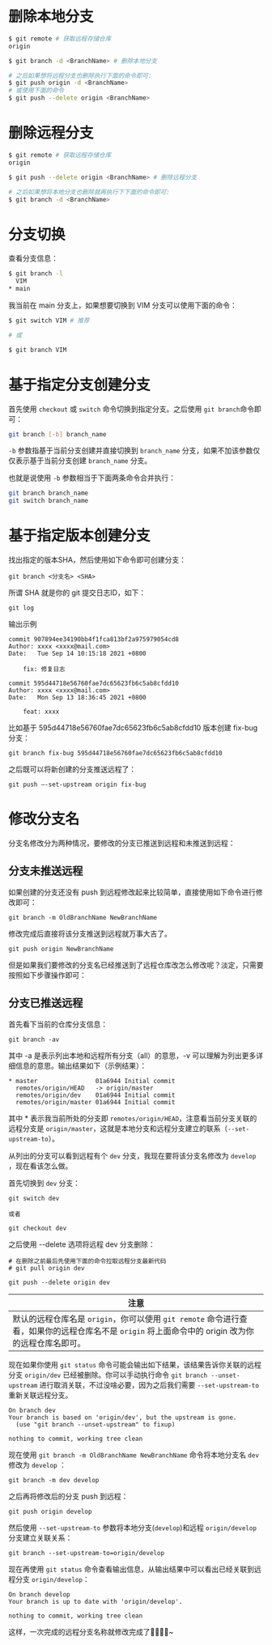 # 删除本地分支


```bash
$ git remote # 获取远程存储仓库
origin

$ git branch -d <BranchName> # 删除本地分支

# 之后如果想将远程分支也删除执行下面的命令即可:
$ git push origin -d <BranchName>
# 或使用下面的命令
$ git push --delete origin <BranchName>
```


# 删除远程分支


```bash
$ git remote # 获取远程存储仓库
origin

$ git push --delete origin <BranchName> # 删除远程分支

# 之后如果想将本地分支也删除就再执行下下面的命令即可:
$ git branch -d <BranchName>
```


# 分支切换


查看分支信息：

```bash
$ git branch -l
  VIM
* main
```


我当前在 main 分支上，如果想要切换到 VIM 分支可以使用下面的命令：

```bash
$ git switch VIM # 推荐

# 或

$ git branch VIM
```


# 基于指定分支创建分支


首先使用 `checkout` 或 `switch` 命令切换到指定分支。之后使用 `git branch`命令即可：

```bash
git branch [-b] branch_name
```


`-b` 参数指基于当前分支创建并直接切换到 `branch_name` 分支，如果不加该参数仅仅表示基于当前分支创建 `branch_name` 分支。

也就是说使用 `-b` 参数相当于下面两条命令合并执行：

```bash
git branch branch_name
git switch branch_name
```


# 基于指定版本创建分支


找出指定的版本SHA，然后使用如下命令即可创建分支：

```git
git branch <分支名> <SHA>
```


所谓 SHA 就是你的 git 提交日志ID，如下：

```git
git log
```

输出示例

```git
commit 907894ee34190bb4f1fca813bf2a975979054cd8
Author: xxxx <xxxx@mail.com>
Date:   Tue Sep 14 10:15:18 2021 +0800

    fix: 修复日志

commit 595d44718e56760fae7dc65623fb6c5ab8cfdd10
Author: xxxx <xxxx@mail.com>
Date:   Mon Sep 13 18:36:45 2021 +0800

    feat: xxxx
```


比如基于 595d44718e56760fae7dc65623fb6c5ab8cfdd10 版本创建 fix-bug 分支：

```git
git branch fix-bug 595d44718e56760fae7dc65623fb6c5ab8cfdd10
```


之后既可以将新创建的分支推送远程了：

```git
git push –-set-upstream origin fix-bug
```


# 修改分支名

分支名修改分为两种情况，要修改的分支已推送到远程和未推送到远程：

## 分支未推送远程


如果创建的分支还没有 push 到远程修改起来比较简单，直接使用如下命令进行修改即可：


```git
git branch -m OldBranchName NewBranchName
```


修改完成后直接将该分支推送到远程就万事大吉了。


```git
git push origin NewBranchName
```


但是如果我们要修改的分支名已经推送到了远程仓库改怎么修改呢？淡定，只需要按照如下步骤操作即可：


## 分支已推送远程


首先看下当前的仓库分支信息：


```git
git branch -av
```


其中 -a 是表示列出本地和远程所有分支（all）的意思，-v 可以理解为列出更多详细信息的意思。输出结果如下（示例结果）：


```git
* master                01a6944 Initial commit
  remotes/origin/HEAD   -> origin/master
  remotes/origin/dev    01a6944 Initial commit
  remotes/origin/master 01a6944 Initial commit
```


其中 * 表示我当前所处的分支即 `remotes/origin/HEAD`，注意看当前分支关联的远程分支是 `origin/master`，这就是本地分支和远程分支建立的联系（`--set-upstream-to`）。

从列出的分支可以看到远程有个 `dev` 分支，我现在要将该分支名修改为 `develop` ，现在看该怎么做。

首先切换到 `dev` 分支：


```git
git switch dev

或者

git checkout dev
```

之后使用 --delete 选项将远程 dev 分支删除：


```git
# 在删除之前最后先使用下面的命令拉取远程分支最新代码
# git pull origin dev

git push --delete origin dev
```



| **注意** |
| --- |
| 默认的远程仓库名是 `origin`，你可以使用 `git remote` 命令进行查看，如果你的远程仓库名不是 `origin` 将上面命令中的 origin 改为你的远程仓库名即可。 |



现在如果你使用 `git status` 命令可能会输出如下结果，该结果告诉你关联的远程分支 `origin/dev` 已经被删除。你可以手动执行命令
`git branch --unset-upstream` 进行取消关联，不过没啥必要，因为之后我们需要 `--set-upstream-to` 重新关联远程分支。

```git
On branch dev
Your branch is based on 'origin/dev', but the upstream is gone.
  (use "git branch --unset-upstream" to fixup)

nothing to commit, working tree clean
```


现在使用 `git branch -m OldBranchName NewBranchName` 命令将本地分支名 `dev` 修改为 `develop` ：

```git
git branch -m dev develop
```


之后再将修改后的分支 push 到远程：

```git
git push origin develop
```


然后使用 `--set-upstream-to` 参数将本地分支(`develop`)和远程 `origin/develop` 分支建立关联关系：

```git
git branch --set-upstream-to=origin/develop
```


现在再使用 `git status` 命令查看输出信息，从输出结果中可以看出已经关联到远程分支 `origin/develop`：

```git
On branch develop
Your branch is up to date with 'origin/develop'.

nothing to commit, working tree clean
```


这样，一次完成的远程分支名称就修改完成了🥳🥳🥳🥳~
